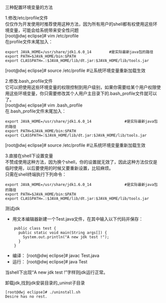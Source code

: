 三种配置环境变量的方法

1.修改/etc/profile文件  <br>
仅仅作为开发使用时推荐使用这种方法，因为所有用户的shell都有权使用这些环境变量，可能会给系统带来安全性问题  <br>
[root@dwj eclipse]# vim /etc/profile  <br>
在profile文件末尾加入：

    export JAVA_HOME=/usr/share/jdk1.6.0_14        #是实际最新java包的路径
    export PATH=$JAVA_HOME/bin:$PATH
    export CLASSPATH=.:$JAVA_HOME/lib/dt.jar:$JAVA_HOME/lib/tools.jar

[root@dwj eclipse]# source /etc/profile            #让系统环境变量重新加载生效

2.修改.bash_profile文件  <br>
它可以把使用这些环境变量的权限控制到用户级别，如果你需要给某个用户权限使用这些环境变量，你只需要修改其个人用户主目录下的.bash_profile文件就可以了。  <br>
[root@dwj eclipse]# vim .bash_profile  <br>
在.bash_profile文件末尾加入：

    export JAVA_HOME=/usr/share/jdk1.6.0_14               #是实际最新java包的路径  
    export PATH=$JAVA_HOME/bin:$PATH
    export CLASSPATH=:$JAVA_HOME/lib/dt.jar:$JAVA_HOME/lib/tools.jar

[root@dwj eclipse]# source /etc/profile                   #让系统环境变量重新加载生效

3.直接在shell下设置变量  <br>
不赞成使用这种方法，因为换个shell，你的设置就无效了，因此这种方法仅仅是临时使用，以后要使用的时候又要重新设置，比较麻烦。  <br>
只需在shell终端执行下列命令：

    export JAVA_HOME=/usr/share/jdk1.6.0_14               #是实际最新java包的路径
    export PATH=$JAVA_HOME/bin:$PATH
    export CLASSPATH=.:$JAVA_HOME/lib/dt.jar:$JAVA_HOME/lib/tools.jar

测试jdk
* 用文本编辑器新建一个Test.java文件，在其中输入以下代码并保存：
```
    public class test {
      public static void main(String args[]) {
        System.out.println("A new jdk test !");
      }
    }
```
* 编译： [root@dwj eclipse]# javac Test.java
* 运行： [root@dwj eclipse]# java Test

当shell下出现“A new jdk test !”字样则jdk运行正常。

卸载jdk,找到jdk安装目录的_uninst子目录

    [root@dwj eclipse]# ./uninstall.sh
    Desire has no rest.
